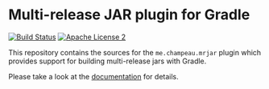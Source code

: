 # Multi-release JAR plugin for Gradle
[![Build Status](https://github.com/melix/mrjar-gradle-plugin/actions/workflows/build.yml/badge.svg)](https://github.com/melix/mrjar-gradle-plugin/actions/workflows/build.yml)
[![Apache License 2](http://img.shields.io/badge/license-ASF2-blue.svg)](https://www.apache.org/licenses/LICENSE-2.0.txt)

This repository contains the sources for the `me.champeau.mrjar` plugin which provides support for building multi-release jars with Gradle.

Please take a look at the [documentation](https://melix.github.io/mrjar-gradle-plugin/index.html) for details.
